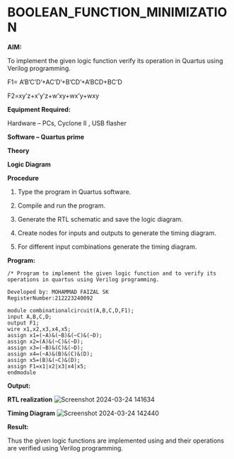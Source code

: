 # BOOLEAN_FUNCTION_MINIMIZATION

**AIM:**

To implement the given logic function verify its operation in Quartus using Verilog programming.

F1= A’B’C’D’+AC’D’+B’CD’+A’BCD+BC’D 

F2=xy’z+x’y’z+w’xy+wx’y+wxy

**Equipment Required:**

Hardware – PCs, Cyclone II , USB flasher

**Software – Quartus prime**

**Theory**

**Logic Diagram**

**Procedure**

1.	Type the program in Quartus software.

2.	Compile and run the program.

3.	Generate the RTL schematic and save the logic diagram.

4.	Create nodes for inputs and outputs to generate the timing diagram.

5.	For different input combinations generate the timing diagram.


**Program:**
```
/* Program to implement the given logic function and to verify its operations in quartus using Verilog programming. 

Developed by: MOHAMMAD FAIZAL SK
RegisterNumber:212223240092

module combinationalcircuit(A,B,C,D,F1);
input A,B,C,D;
output F1;
wire x1,x2,x3,x4,x5;
assign x1=(~A)&(~B)&(~C)&(~D);
assign x2=(A)&(~C)&(~D);
assign x3=(~B)&(C)&(~D);
assign x4=(~A)&(B)&(C)&(D);
assign x5=(B)&(~C)&(D);
assign F1=x1|x2|x3|x4|x5;
endmodule 
```

**Output:**

**RTL realization**
![Screenshot 2024-03-24 141634](https://github.com/MOHAMEDRIDWAN/BOOLEAN_FUNCTION_MINIMIZATION/assets/146993368/62ea4916-36fc-4e78-b4b0-90848ff33935)

**Timing Diagram**
![Screenshot 2024-03-24 142440](https://github.com/MOHAMEDRIDWAN/BOOLEAN_FUNCTION_MINIMIZATION/assets/146993368/a1dfc5c5-20ae-457a-b244-ff068731e791)

**Result:**

Thus the given logic functions are implemented using and their operations are verified using Verilog programming.

